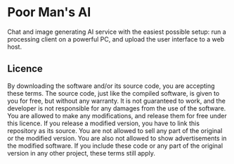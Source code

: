 # Poor Man's AI
Chat and image generating AI service with the easiest possible setup: run a
processing client on a powerful PC, and upload the user interface to a web host.

## Licence
By downloading the software and/or its source code, you are accepting these
terms. The source code, just like the compiled software, is given to you for
free, but without any warranty. It is not guaranteed to work, and the developer
is not responsible for any damages from the use of the software. You are allowed
to make any modifications, and release them for free under this licence. If you
release a modified version, you have to link this repository as its source. You
are not allowed to sell any part of the original or the modified version. You
are also not allowed to show advertisements in the modified software. If you
include these code or any part of the original version in any other project,
these terms still apply.
